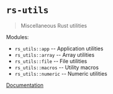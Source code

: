 # `rs-utils`

> Miscellaneous Rust utilities

Modules:

- `rs_utils::app`     -- Application utilities
- `rs_utils::array`   -- Array utilities
- `rs_utils::file`    -- File utilities
- `rs_utils::macros`  -- Utility macros
- `rs_utils::numeric` -- Numeric utilities

[Documentation](https://spearman.github.io/rs-utils/rs_utils/index.html)
